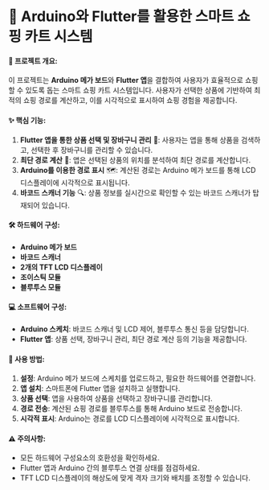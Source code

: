 # 🛒 **Arduino와 Flutter를 활용한 스마트 쇼핑 카트 시스템**

#### 🌟 프로젝트 개요:
이 프로젝트는 **Arduino 메가 보드**와 **Flutter 앱**을 결합하여 사용자가 효율적으로 쇼핑할 수 있도록 돕는 스마트 쇼핑 카트 시스템입니다. 사용자가 선택한 상품에 기반하여 최적의 쇼핑 경로를 계산하고, 이를 시각적으로 표시하여 쇼핑 경험을 제공합니다.

#### ✨ 핵심 기능:
1. **Flutter 앱을 통한 상품 선택 및 장바구니 관리** 📱: 사용자는 앱을 통해 상품을 검색하고, 선택한 후 장바구니를 관리할 수 있습니다.
2. **최단 경로 계산** 📍: 앱은 선택된 상품의 위치를 분석하여 최단 경로를 계산합니다.
3. **Arduino를 이용한 경로 표시** 🗺️: 계산된 경로는 Arduino 메가 보드를 통해 LCD 디스플레이에 시각적으로 표시됩니다.
4. **바코드 스캐너 기능** 🔍: 상품 정보를 실시간으로 확인할 수 있는 바코드 스캐너가 탑재되어 있습니다.

#### 🛠️ 하드웨어 구성:
- **Arduino 메가 보드**
- **바코드 스캐너**
- **2개의 TFT LCD 디스플레이**
- **조이스틱 모듈**
- **블루투스 모듈**

#### 💻 소프트웨어 구성:
- **Arduino 스케치**: 바코드 스캐너 및 LCD 제어, 블루투스 통신 등을 담당합니다.
- **Flutter 앱**: 상품 선택, 장바구니 관리, 최단 경로 계산 등의 기능을 제공합니다.

#### 📖 사용 방법:
1. **설정**: Arduino 메가 보드에 스케치를 업로드하고, 필요한 하드웨어를 연결합니다.
2. **앱 설치**: 스마트폰에 Flutter 앱을 설치하고 실행합니다.
3. **상품 선택**: 앱을 사용하여 상품을 선택하고 장바구니를 관리합니다.
4. **경로 전송**: 계산된 쇼핑 경로를 블루투스를 통해 Arduino 보드로 전송합니다.
5. **시각적 표시**: Arduino는 경로를 LCD 디스플레이에 시각적으로 표시합니다.

#### ⚠️ 주의사항:
- 모든 하드웨어 구성요소의 호환성을 확인하세요.
- Flutter 앱과 Arduino 간의 블루투스 연결 상태를 점검하세요.
- TFT LCD 디스플레이의 해상도에 맞게 격자 크기와 배치를 조정할 수 있습니다.

